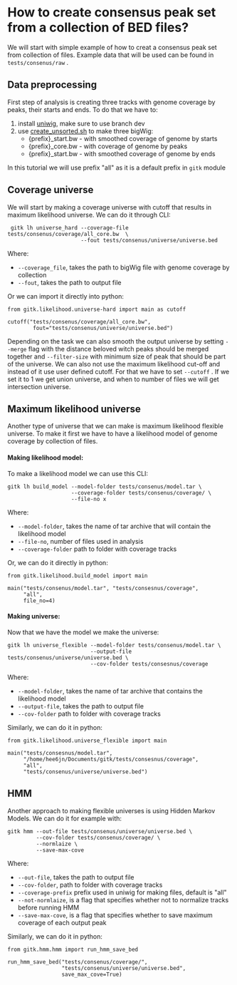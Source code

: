 # How to create consensus peak set from a collection of BED files?

We will start with simple example of how to creat a consensus peak set from 
collection of files. Example data that will be used can be found in 
```tests/consenus/raw``` . 

## Data preprocessing
First step of analysis is creating three tracks with genome coverage by peaks,
their starts and ends. To do that we have to:
1. install [uniwig](https://github.com/databio/uniwig/tree/smoothing), make sure to use branch dev
2. use [create_unsorted.sh](https://github.com/databio/uniwig/blob/smoothing/create_unsorted.sh) to make three bigWig:
    - {prefix}_start.bw - with smoothed coverage of genome by starts
    - {prefix}_core.bw - with coverage of genome by peaks
    - {prefix}_start.bw - with smoothed coverage of genome by ends

In this tutorial we will use prefix "all" as it is a default prefix in
```gitk``` module
## Coverage universe
We will start by making a coverage universe with cutoff that results in maximum 
likelihood universe. We can do it through CLI:

```
 gitk lh universe_hard --coverage-file tests/consenus/coverage/all_core.bw  \
                       --fout tests/consenus/universe/universe.bed

```  

Where:

- ```--coverage_file```, takes the path to bigWig file with genome coverage by collection 
- ```--fout```, takes the path to output file 

Or we can import it directly into python:
```
from gitk.likelihood.universe-hard import main as cutoff

cutoff("tests/consenus/coverage/all_core.bw",
        fout="tests/consenus/universe/universe.bed")
```

Depending on the task we can also smooth the output universe by setting ``--merge`` 
flag with the distance beloved witch peaks should be merged together and 
``--filter-size`` with minimum size of peak that should be part of the universe. We can also not use the maximum likelihood cut-off and instead of it use user defined cutoff. For that we have to set ``--cutoff`` . If we set it to 1 we get union universe, and when to number of files we will get intersection universe.

## Maximum likelihood universe
Another type of universe that we can make is maximum likelihood flexible universe. To make it first we have to have a likelihood model of genome coverage by collection of files.

#### Making likelihood model:
To make a likelihood model we can use this CLI:

```
gitk lh build_model --model-folder tests/consenus/model.tar \
                    --coverage-folder tests/consenus/coverage/ \
                    --file-no x 
```

Where:

- ```--model-folder```, takes the name of tar archive that will contain the likelihood model
- ```--file-no```, number of files used in analysis
- ```--coverage-folder``` path to folder with coverage tracks

Or, we can do it directly in python:

```
from gitk.likelihood.build_model import main

main("tests/consenus/model.tar", "tests/consesnus/coverage",
     "all",
     file_no=4)
```

#### Making universe:
Now that we have the model we make the universe:

```
gitk lh universe_flexible --model-folder tests/consenus/model.tar \
                          --output-file tests/consenus/universe/universe.bed \
                          --cov-folder tests/consesnus/coverage
```

Where:

- ```--model-folder```, takes the name of tar archive that contains the likelihood model
- ```--output-file```, takes the path to output file 
- ```--cov-folder``` path to folder with coverage tracks

Similarly, we can do it in python:

```
from gitk.likelihood.universe_flexible import main

main("tests/consesnus/model.tar",
     "/home/hee6jn/Documents/gitk/tests/consesnus/coverage",
     "all",
     "tests/consenus/universe/universe.bed")
```

## HMM 
Another approach to making flexible universes is using Hidden Markov Models.
We can do it for example with:

```
gitk hmm --out-file tests/consenus/universe/universe.bed \
         --cov-folder tests/consenus/coverage/ \
         --normlaize \
         --save-max-cove
```

Where:

- ```--out-file```, takes the path to output file 
- ```--cov-folder```, path to folder with coverage tracks
- ```--coverage-prefix``` prefix used in uniwig for making files, default is "all"
- ```--not-normlaize```, is a flag that specifies whether not to normalize tracks before running HMM
- ```--save-max-cove```,  is a flag that specifies whether to save maximum coverage of each output peak

Similarly, we can do it in python:

```
from gitk.hmm.hmm import run_hmm_save_bed

run_hmm_save_bed("tests/consenus/coverage/",
                 "tests/consenus/universe/universe.bed",
                 save_max_cove=True)
```
